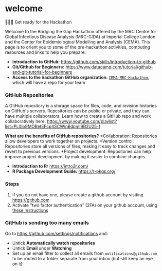 # welcome
👋👋👋 Get ready for the Hackathon

Welcome to the Bridging the Gap Hackathon offered by the MRC Centre for Global Infectious Disease Analysis (MRC-GIDA) at Imperial College London and the Center for Epidemiological Modelling and Analysis (CEMA). This page is to orient you to some of the pre-hackathon activities, computing resources and links to help you prepare:

* **Introduction to GitHub:** https://github.com/skills/introduction-to-github
* **Git/Github for Beginners:** https://www.datacamp.com/tutorial/github-and-git-tutorial-for-beginners
* **Access to the hackathon GitHub organization:** [`CEMA-MRC-Hackathon`](https://github.com/CEMA-MRC-Hackathon), which will have a repo for your team

### GitHub Repositories
A GitHub repository is a storage space for files, code, and revision histories on GitHub's servers. Repositories can be public or private, and they can have multiple collaborators. Learn how to create a GitHub repo and work collaboratively here: https://www.youtube.com/playlist?list=PL0lo9MOBetEFcp4SCWinBdpml9B2U25-f 

**What are the benefits of GitHub repositories?**
*Collaboration: Repositories allow developers to work together on projects. 
*Version control: Repositories store all versions of files, making it easy to track changes and revert to previous versions. 
*Project development: Repositories can help improve project development by making it easier to combine changes. 

* **Introduction to R:** https://intro2r.com/
* **R Package Development Guide:** https://r-pkgs.org/

### Steps

1. If you do not have one, please create a github account by visiting https://github.com
1. Activate "two factor authentication" (2FA) on your github account, using [these instructions](https://docs.github.com/en/free-pro-team@latest/github/authenticating-to-github/securing-your-account-with-two-factor-authentication-2fa)

### GitHub is sending too many emails

Go to https://github.com/settings/notifications and:

* Untick **Automatically watch repositories**
* Untick **Email** under **Watching**
* Set up an email filter to collect all emails from `notifications@github.com` to be routed to a folder separate from your inbox (but still keep an eye on it)
